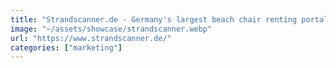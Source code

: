 ```yaml
---
title: "Strandscanner.de - Germany's largest beach chair renting portal"
image: "~/assets/showcase/strandscanner.webp"
url: "https://www.strandscanner.de/"
categories: ["marketing"]
---
```


